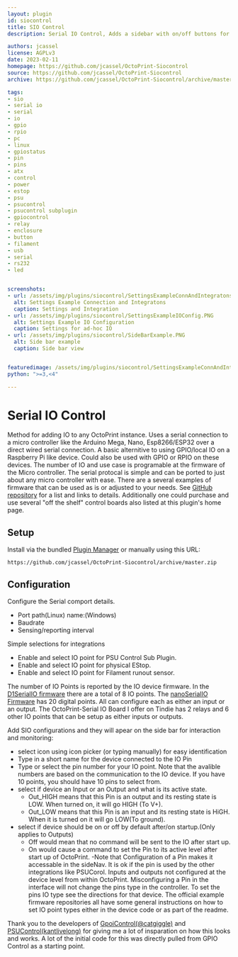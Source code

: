 ```yaml
---
layout: plugin
id: siocontrol
title: SIO Control
description: Serial IO Control, Adds a sidebar with on/off buttons for controling of Outputs and monitoring of Inputs. Is also a Subplugin for integration with PSU control, incorperates EStop and simple Filament runout as physical inputs. Mainly serves as an alteritive if you are not using a Raspberry Pie or other device that can take advantage local IO. Requires a Microcotroler as the IO. See details below. 

authors: jcassel
license: AGPLv3
date: 2023-02-11
homepage: https://github.com/jcassel/OctoPrint-Siocontrol
source: https://github.com/jcassel/OctoPrint-Siocontrol
archive: https://github.com/jcassel/OctoPrint-Siocontrol/archive/master.zip

tags:
- sio
- serial io
- serial
- io
- gpio
- rpio
- pc
- linux
- gpiostatus
- pin
- pins
- atx
- control
- power
- estop
- psu
- psucontrol
- psucontrol subplugin
- gpiocontrol
- relay
- enclosure
- button
- filament
- usb
- serial
- rs232
- led


screenshots:
- url: /assets/img/plugins/siocontrol/SettingsExampleConnAndIntegratons.PNG
  alt: Settings Example Connection and Integratons
  caption: Settings and Integration
- url: /assets/img/plugins/siocontrol/SettingsExampleIOConfig.PNG
  alt: Settings Example IO Configuration
  caption: Settings for ad-hoc IO
- url: /assets/img/plugins/siocontrol/SideBarExample.PNG
  alt: Side bar example
  caption: Side bar view


featuredimage: /assets/img/plugins/siocontrol/SettingsExampleConnAndIntegratons.PNG
python: ">=3,<4"

---
```

# Serial IO Control
Method for adding IO to any OctoPrint instance. Uses a serial connection to a micro controller like the Arduino Mega, Nano, Esp8266/ESP32 over a direct wired serial connection. A basic alternitive to using GPIO/local IO on a Raspberry Pi like device. Could also be used with GPIO or RPIO on these devices. The number of IO and use case is programable at the firmware of the Micro controller. The serial protocal is simple and can be ported to just about any micro controller with ease. There are a several examples of firmware that can be used as is or adjusted to your needs. See [GitHub repository](https://github.com/jcassel/OctoPrint-Siocontrol) for a list and links to details. Additionally one could purchase and use several "off the shelf" control boards also listed at this plugin's home page.

## Setup

Install via the bundled [Plugin Manager](https://docs.octoprint.org/en/master/bundledplugins/pluginmanager.html)
or manually using this URL:

    https://github.com/jcassel/OctoPrint-Siocontrol/archive/master.zip


## Configuration
Configure the Serial comport details. 
- Port path(Linux) name:(Windows)
- Baudrate  
- Sensing/reporting interval

Simple selections for integrations
- Enable and select IO point for PSU Control Sub Plugin.
- Enable and select IO point for physical EStop.
- Enable and select IO point for Filament runout sensor.

The number of IO Points is reported by the IO device firmware. In the [D1SerialIO firmware](https://github.com/jcassel/D1SerialIO) there are a total of 8 IO points. The [nanoSerialIO Firmware](https://github.com/jcassel/nanoSerialIO) has 20 digital points. All can configure each as either an input or an output. The OctoPrint-Serial IO Board I offer on Tindie has 2 relays and 6 other IO points that can be setup as either inputs or outputs. 

Add SIO configurations and they will apear on the side bar for interaction and monitoring:
- select icon using icon picker (or typing manually) for easy identification
- Type in a short name for the device connected to the IO Pin
- Type or select the pin number for your IO point. Note that the avalible numbers are based on the communication to the IO device. If you have 10 points, you should have 10 pins to select from.
- select if device an Input or an Output and what is its active state.
  - Out_HIGH means that this Pin is an output and its resting state is LOW. When turned on, it will go HIGH (To V+).
  - Out_LOW means that this Pin is an input and its resting state is HiGH. When it is turned on it will go LOW(To ground).
- select if device should be on or off by default after/on startup.(Only applies to Outputs)
  - Off would mean that no command will be sent to the IO after start up. 
  - On would cause a command to set the Pin to its active level after start up of OctoPrint.
-Note that Configuration of a Pin makes it accessable in the sideNav. It is ok if the pin is used by the other integrations like PSUCorol. Inputs and outputs not configured at the device level from within OctoPrint. Misconfiguring a Pin in the interface will not change the pins type in the controller. To set the pins IO type see the directions for that device. The official example firmware repositories all have some general instructions on how to set IO point types either in the device code or as part of the readme. 





Thank you to the developers of [GpoiControl(@catgiggle)](https://github.com/catgiggle/OctoPrint-GpioControl) and [PSUControl(kantlivelong)](https://github.com/kantlivelong/OctoPrint-PSUControl) for giving me a lot of insparation on how this looks and works. A lot of the initial code for this was directly pulled from GPIO Control as a starting point. 

